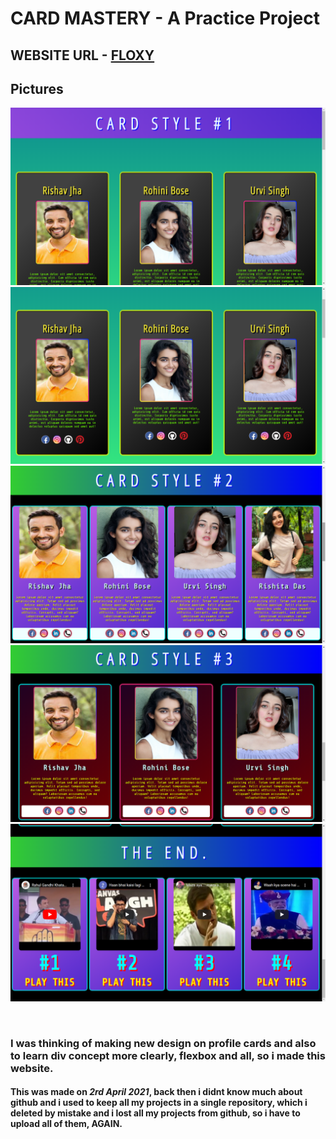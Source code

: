# CARD MASTERY - A Practice Project

## WEBSITE URL - [FLOXY](https://rishav-jha-mech.github.io/vintage-web-dev/9/cardMastery/)

## Pictures

![](gitimages/1.png)
![](gitimages/2.png)
![](gitimages/5.png)
![](gitimages/7.png)
![](gitimages/9.png)

<br>

### I was thinking of making new design on profile cards and also to learn div concept more clearly, flexbox and all, so i made this website.

#### This was made on *2rd* *April* *2021*, back then i didnt know much about github and i used to keep all my projects in a single repository, which i deleted by mistake and i lost all my projects from github, so i have to upload all of them, AGAIN.